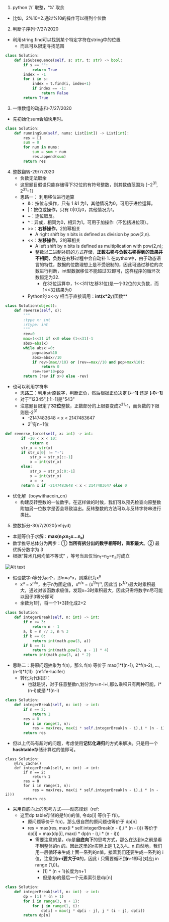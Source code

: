 

1. python ‘//’ 取整，‘%’ 取余
* 比如，2%10=2.通过%10的操作可以得到个位数


2. 判断子序列-7/27/2020
* 利用string.find可以找到某个特定字符在string中的位置
   * 而且可以限定寻找范围
```python
class Solution:
    def isSubsequence(self, s: str, t: str) -> bool:
        if s == "":
            return True
        index = -1
        for i in s:
            index = t.find(i, index+1)
            if index == -1:
                return False
        return True
```

3. 一维数组的动态和-7/27/2020
  * 先初始化sum会加快用时。
```Python
class Solution:
    def runningSum(self, nums: List[int]) -> List[int]:
        res = []
        sum = 0
        for num in nums:
            sum = sum + num
            res.append(sum)
        return res
```

4. 整数翻转-29/7/2020
    * 负数无法取余
    * 这里题目假设只能存储得下32位的有符号整数，则其数值范围为 [−2<sup>31</sup>,  2<sup>31</sup>−1]
    * 思路一： 利用移位进行运算
        * &：按位与操作，只有 1 &1 为1，其他情况为0。可用于进位运算。
        * |：按位或操作，只有 0|0为0，其他情况为1。
        * ~：逐位取反。
        * ^：异或，相同为0，相异为1。可用于加操作（不包括进位项）。
        * \>>：**右移操作**，2的幂相关
            * A right shift by n bits is defined as division by pow(2,n). 
        * \<<：**左移操作**，2的幂相关
            * A left shift by n bits is defined as multiplication with pow(2,n);
            * 整数以二进制补码的方式存储，**正数右移与负数右移得到的效果并不相同**，负数在右移过程中会自动补 1. 在python中，由于动态语言的特性，数据的位数理想上是不受限制的，因此可通过移位的次数进行判断，int型数据移位不能超过32即可，这样程序的循环次数恒定为32.
                * 在32位运算中，1<<31(1左移31位)是一个32位的大负数，而1<<32结果为0
        * Python的 x<<y 相当于直接调用：**int(x*2**y)函数**
```python
class Solution(object):
    def reverse(self, x):
        """
        :type x: int
        :rtype: int
        """
        rev=0
        max=1<<31 if x<0 else (1<<31)-1
        absx=abs(x)
        while absx!=0:
            pop=absx%10
            absx=absx//10
            if rev>(max//10) or (rev==max//10 and pop>max%10):
                return 0
            rev=rev*10+pop
        return (rev if x>0 else -rev)

```
* 也可以利用字符串
    * 思路二：利用str原数字，判断正负，然后根据正负决定 **[::-1]** 还是 **[:0:-1]**
    * 对于"12345",[:1:-1]是"543"
    * 注意题目限定了**32位**整数，正数部分的上限要变成2<sup>31</sup>-1，而负数的下限则是-2<sup>31</sup>
        * -2147483648 < x < 2147483647 
        * 2<sup>n</sup>有n+1位
 ```python
 def reverse_force(self, x: int) -> int:
        if -10 < x < 10:
            return x
        str_x = str(x)
        if str_x[0] != "-":
            str_x = str_x[::-1]
            x = int(str_x)
        else:
            str_x = str_x[:0:-1]
            x = int(str_x)
            x = -x
        return x if -2147483648 < x < 2147483647 else 0
```
* 优化解（boywithacoin_cn）
    * 构建反转整数的一位数字。在这样做的时候，我们可以预先检查向原整数附加另一位数字是否会导致溢出。反转整数的方法可以与反转字符串进行类比。


5. 整数拆分-30/7/2020(ref:jyd)
* 本题等价于求解：**max(n<sub>1</sub>xn<sub>2</sub>x...n<sub>a</sub>)**
* 数学推导总体分为两步：① **当所有拆分出的数字相等时，乘积最大**。② 最优拆分数字为 3
* 根据“算术几何均值不等式” ，等号当且仅当n<sub>1</sub>=n<sub>2</sub>=n<sub>a</sub>时成立

![Alt text](https://encrypted-tbn0.gstatic.com/images?q=tbn%3AANd9GcQzHsJCTwM2yRSWOYV7dwwriLwhb0tbdc1Zog&usqp=CAU "Optional title")
    
* 假设数字n等分为a个，即n=a*x，则乘积为x<sup>a</sup>
    * x<sup>a</sup> = x<sup>n/x</sup>，由于n为固定值，x<sup>n/x</sup> = (x<sup>1/x</sup>)<sup>n</sup>, 因此当 (x<sup>1/x</sup>)最大时乘积最大，通过对该函数求极值，发现x=3时乘积最大，因此只需将数字n尽可能以因子3等分即可
    * 余数为1时，将一个1+3转化成2+2
```python
class Solution:
    def integerBreak(self, n: int) -> int:
        if n <= 3: 
            return n - 1
        a, b = n // 3, n % 3
        if b == 0: 
            return int(math.pow(3, a))
        if b == 1: 
            return int(math.pow(3, a - 1) * 4)
        return int(math.pow(3, a) * 2)
```

* 思路二：将原问题抽象为 f(n)，那么 f(n) 等价于 max(1\*f(n-1), 2\*f(n-2), ..., (n-1)\*f(1))（ref:fe-lucifer)
    * 转化为代码即：
        * 也就是说，对于任意整数n,划分为n=n-i+i,那么乘积只有两种可能，i*(n-i)或是i*f(n-i)
```python
class Solution:
    def integerBreak(self, n: int) -> int:
        if n == 2: 
            return 1
        res = 0
        for i in range(1, n):
            res = max(res, max(i * self.integerBreak(n - i),i * (n - i)))
        return res
```
* 但以上代码有超时的问题，考虑使用**记忆化递归**的方式来解决。只是用一个**hashtable**存储计算过的值即可。
```pyhon
class Solution:
    @lru_cache()
    def integerBreak(self, n: int) -> int:
        if n == 2: 
            return 1
        res = 0
        for i in range(1, n):
            res = max(res, max(i * self.integerBreak(n - i),i * (n - i)))
        return res
```
* 采用自底向上的思考方式——动态规划（ref:
    * 这里dp table存储的是f(n)的值, 令dp[i] 等价于 f(i)。
        * 原问题等价于 f(n)，那么很自然的原问题也等价于 dp[n]
        * res = max(res, max(i * self.integerBreak(n - i),i * (n - i)))
           等价于 dp[i] = max(dp[i], max(i * dp(n - i),i * (n - i)))
           * 需要注意的是，dp是**自底向下**的思考方式，那么在达到n之前是看不到整体的n 的。因此这里的n实际上是 1,2,3,4... n.自然地，我们用一层循环来生成上面一系列的n值。接着我们还要生成一系列的 i 值，注意到**n-i要大于0**的，因此 i 只需要循环到**n-1**即可(对应j in range (1,i))。
                *  [1] * (n + 1)长度为n+1
                * 但是dp的最后一个元素索引是dp[n]
```python
class Solution:
    def integerBreak(self, n: int) -> int:
        dp = [1] * (n + 1)
        for i in range(3, n + 1):
            for j in range(1, i):
                dp[i] = max(j * dp[i - j], j * (i - j), dp[i])
        return dp[n]
```
